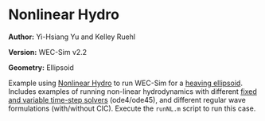 # Nonlinear Hydro

**Author:**  	Yi-Hsiang Yu and Kelley Ruehl

**Version:** 	WEC-Sim v2.2

**Geometry:**	Ellipsoid

Example using [Nonlinear Hydro](http://wec-sim.github.io/WEC-Sim/advanced_features.html#nonlinear-buoyancy-and-froude-krylov-excitation) to run WEC-Sim for a [heaving ellipsoid](http://wec-sim.github.io/WEC-Sim/advanced_features.html#nonlinear-buoyancy-and-froude-krylov-wave-excitation-tutorial-heaving-ellipsoid). Includes examples of running non-linear hydrodynamics with different [fixed and variable time-step solvers](http://wec-sim.github.io/WEC-Sim/advanced_features.html#time-step-features) (ode4/ode45), and different regular wave formulations (with/without CIC). Execute the `runNL.m` script to run this case. 



